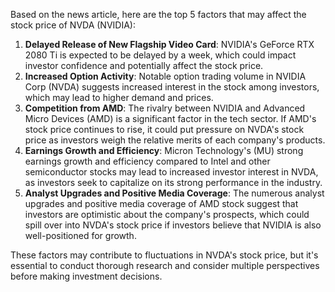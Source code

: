 Based on the news article, here are the top 5 factors that may affect the stock price of NVDA (NVIDIA):

1. **Delayed Release of New Flagship Video Card**: NVIDIA's GeForce RTX 2080 Ti is expected to be delayed by a week, which could impact investor confidence and potentially affect the stock price.
2. **Increased Option Activity**: Notable option trading volume in NVIDIA Corp (NVDA) suggests increased interest in the stock among investors, which may lead to higher demand and prices.
3. **Competition from AMD**: The rivalry between NVIDIA and Advanced Micro Devices (AMD) is a significant factor in the tech sector. If AMD's stock price continues to rise, it could put pressure on NVDA's stock price as investors weigh the relative merits of each company's products.
4. **Earnings Growth and Efficiency**: Micron Technology's (MU) strong earnings growth and efficiency compared to Intel and other semiconductor stocks may lead to increased investor interest in NVDA, as investors seek to capitalize on its strong performance in the industry.
5. **Analyst Upgrades and Positive Media Coverage**: The numerous analyst upgrades and positive media coverage of AMD stock suggest that investors are optimistic about the company's prospects, which could spill over into NVDA's stock price if investors believe that NVIDIA is also well-positioned for growth.

These factors may contribute to fluctuations in NVDA's stock price, but it's essential to conduct thorough research and consider multiple perspectives before making investment decisions.